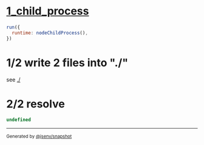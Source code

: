 # [1_child_process](../../coverage_node.test.mjs#L56)

```js
run({
  runtime: nodeChildProcess(),
})
```

# 1/2 write 2 files into "./"

see [./](./)

# 2/2 resolve

```js
undefined
```

---

<sub>
  Generated by <a href="https://github.com/jsenv/core/tree/main/packages/independent/snapshot">@jsenv/snapshot</a>
</sub>
